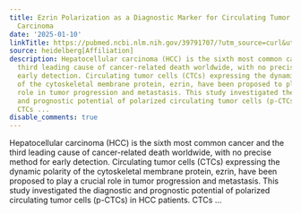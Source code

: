 ```yaml
---
title: Ezrin Polarization as a Diagnostic Marker for Circulating Tumor Cells in Hepatocellular
  Carcinoma
date: '2025-01-10'
linkTitle: https://pubmed.ncbi.nlm.nih.gov/39791707/?utm_source=curl&utm_medium=rss&utm_campaign=pubmed-2&utm_content=1FakS-2QOkCT8HsMOQP1bCRQ4YzyumYOmxmF0moLsQ3dFB1E9V&fc=20220326224207&ff=20250110170846&v=2.18.0.post9+e462414
source: heidelberg[Affiliation]
description: Hepatocellular carcinoma (HCC) is the sixth most common cancer and the
  third leading cause of cancer-related death worldwide, with no precise method for
  early detection. Circulating tumor cells (CTCs) expressing the dynamic polarity
  of the cytoskeletal membrane protein, ezrin, have been proposed to play a crucial
  role in tumor progression and metastasis. This study investigated the diagnostic
  and prognostic potential of polarized circulating tumor cells (p-CTCs) in HCC patients.
  CTCs ...
disable_comments: true
---
```

Hepatocellular carcinoma (HCC) is the sixth most common cancer and the third leading cause of cancer-related death worldwide, with no precise method for early detection. Circulating tumor cells (CTCs) expressing the dynamic polarity of the cytoskeletal membrane protein, ezrin, have been proposed to play a crucial role in tumor progression and metastasis. This study investigated the diagnostic and prognostic potential of polarized circulating tumor cells (p-CTCs) in HCC patients. CTCs ...
